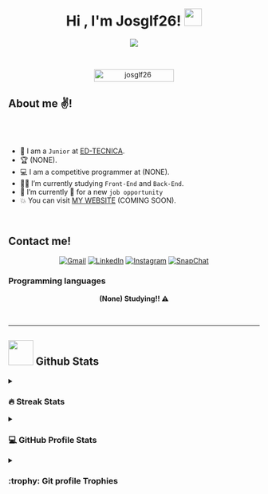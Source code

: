 <h1 align="center">Hi , I'm Josglf26! <img src="https://media.giphy.com/media/hvRJCLFzcasrR4ia7z/giphy.gif" width="35"></h1>
<p align="center">
  <a href="https://github.com/DenverCoder1/readme-typing-svg"><img src="https://readme-typing-svg.herokuapp.com?font=Time+New+Roman&color=%23C8BE25&size=25&center=true&vCenter=true&width=600&height=100&lines=Software+Engineer;Competitive+Programmer;Always+learning+new+things"></a>
</p>


<br>

<p align="center"> 
	<img src="https://komarev.com/ghpvc/?username=josglf26&label=Profile%20views&color=0047AB&style=plastic?" alt="josglf26" height=25px, width=160px/>
</p>

	
## About me ✌️!

<br><br>

- :school: I am a `Junior` at [ED-TECNICA](https://edtecnica.com/).
- :trophy: (NONE).
- :computer: I am a competitive programmer at (NONE).
- :student: I’m currently studying `Front-End` and `Back-End`.
- :thinking: I’m currently 🚫 for a new `job opportunity` 
- :boom: You can visit [MY WEBSITE]()  (COMING SOON).
<br>


## Contact me!
<p align="center">
	<a href="mailto:josglf26@gmail.com"><img img src="https://img.shields.io/badge/gmail-%23EA4335.svg?style=plastic&logo=gmail&logoColor=white" alt="Gmail"/></a>
	<a href="https://www.linkedin.com/in/jose-l-aa469930b"><img src="https://img.shields.io/badge/linkedin-%230A66C2.svg?style=plastic&logo=linkedin&logoColor=white" alt="LinkedIn"/></a>
	<a href="https://www.instagram.com/josglf26x/"><img src="https://img.shields.io/badge/instagram-%23E4405F.svg?style=plastic&logo=instagram&logoColor=white" alt="Instagram"/></a>
	<a href="https://www.snapchat.com/add/josglf26"><img src="https://img.shields.io/badge/snapchat-%23FFFC00.svg?style=plastic&logo=snapchat&logoColor=black" alt="SnapChat"/></a>
</p>



### Programming languages

<p align = 'center'>
<b>(None) Studying!! ⚠️</b>
</p>

<br> 

----

## <picture> <img src = "https://github.com/7oSkaaa/7oSkaaa/blob/main/Images/Statistics.gif?raw=true" width = 50px>  </picture> Github Stats

<details><summary><h3> 🔥 Streak Stats</h3></summary>

----	

<p align="center"><img src="https://github-readme-streak-stats.herokuapp.com/?user=josglf26&theme=tokyonight_duo" alt="josglf26" /></p>

</details>
  
<details><summary><h3>💻 GitHub Profile Stats</h3></summary>

----
	
<p align="center">
    <a href="https://github.com/anuraghazra/github-readme-stats">
	    <img alt="josglf26's Github Stats" src="https://github-readme-stats.vercel.app/api?username=josglf26&show_icons=true&count_private=true&locale=en&theme=tokyonight&layout=compact" height="230px"/></a>
	  <img src="https://github-readme-stats.vercel.app/api/top-langs?username=josglf26&langs_count=10&show_icons=true&locale=en&theme=tokyonight" alt="josglf26" height="230px"/>
<br/>

  </p>
</details>

</details>

<details><summary> <h3> :trophy: Git profile Trophies </h3></summary>

----
	
<p align="center"> <a href="https://github.com/ryo-ma/github-profile-trophy"><img src="https://github-profile-trophy.vercel.app/?username=josglf26&layout=compact&theme=tokyonight&column=4&margin-w=15&margin-h=15" alt="josglf26" /></a> </p>

	
</details>
	
